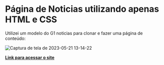 <h1>Página de Noticias utilizando apenas HTML e CSS</h1>


<p>Utilizei um modelo do G1 noticias para clonar e fazer uma página de conteúdo: <p>
  

 
![Captura de tela de 2023-05-21 13-14-22](https://github.com/evertonsalesdev/Pagina-de-Noticias/assets/127686513/fcdc7c98-8804-47e1-be66-805a6a1f5609)
  
  
  <b><a href="https://evertonsalesdev.github.io/Pagina-de-Noticias/" target="_blank" >Link para acessar o site</a></b>
